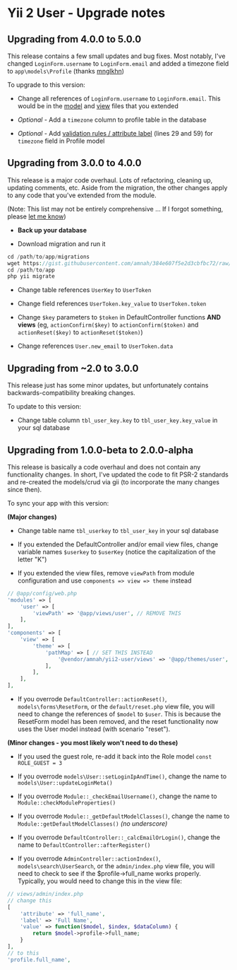 Yii 2 User - Upgrade notes
=========

## Upgrading from 4.0.0 to 5.0.0

This release contains a few small updates and bug fixes. Most notably, I've changed
`LoginForm.username` to `LoginForm.email` and added a timezone field to `app\models\Profile`
(thanks [mnglkhn](https://github.com/amnah/yii2-user/pull/127))

To upgrade to this version:

* Change all references of `LoginForm.username` to `LoginForm.email`. This would be in 
the [model](models/forms/LoginForm.php) and [view](views/default/login.php) files that 
you extended

* *Optional* - Add a `timezone` column to profile table in the database

* *Optional* - Add [validation rules / attribute label](models/Profile.php#L29-L59) 
(lines 29 and 59) for `timezone` field in Profile model 

## Upgrading from 3.0.0 to 4.0.0

This release is a major code overhaul. Lots of refactoring, cleaning up, updating comments,
etc. Aside from the migration, the other changes apply to any code that you've extended 
from the module.

(Note: This list may not be entirely comprehensive ... If I forgot something, please 
[let me know](https://github.com/amnah/yii2-user/issues))

* **Back up your database**

* Download migration and run it

```php
cd /path/to/app/migrations
wget https://gist.githubusercontent.com/amnah/384e607f5e2d3cbfbc72/raw/f420380ea0e0ca4d73e7fc1ab2bba11377913868/m151111_122541_upgrade_user_300_to_400.php
cd /path/to/app
php yii migrate
```

* Change table references ```UserKey``` to ```UserToken```

* Change field references ```UserToken.key_value``` to ```UserToken.token```
 
* Change ```$key``` parameters to ```$token``` in DefaultController functions **AND views**
(eg, ```actionConfirm($key)``` to ```actionConfirm($token)``` and ```actionReset($key)```
to ```actionReset($token)```)

* Change references ```User.new_email``` to ```UserToken.data```

## Upgrading from ~2.0 to 3.0.0

This release just has some minor updates, but unfortunately contains backwards-compatibility
breaking changes.

To update to this version:

* Change table column ```tbl_user_key.key``` to ```tbl_user_key.key_value``` in your sql database

## Upgrading from 1.0.0-beta to 2.0.0-alpha

This release is basically a code overhaul and does not contain any functionality changes.
In short, I've updated the code to fit PSR-2 standards and re-created the models/crud via
gii (to incorporate the many changes since then).

To sync your app with this version:

**(Major changes)**

* Change table name ```tbl_userkey``` to ```tbl_user_key``` in your sql database

* If you extended the DefaultController and/or email view files, change variable
names ```$userkey``` to ```$userKey``` (notice the capitalization of the letter "K")

* If you extended the view files, remove ```viewPath``` from module configuration
and use ```components => view => theme``` instead

```php
// @app/config/web.php
'modules' => [
    'user' => [
        'viewPath' => '@app/views/user', // REMOVE THIS
    ],
],
'components' => [
    'view' => [
        'theme' => [
            'pathMap' => [ // SET THIS INSTEAD
                '@vendor/amnah/yii2-user/views' => '@app/themes/user', // example: @app/themes/user/default/profile.php
            ],
        ],
    ],
],
```

* If you overrode ```DefaultController::actionReset()```,
```models\forms\ResetForm```, or the ```default/reset.php``` view file,
you will need to change the references of ```$model``` to ```$user```. This is
because the ResetForm model has been removed, and the reset functionality now
uses the User model instead (with scenario "reset").

**(Minor changes - you most likely won't need to do these)**

* If you used the guest role, re-add it back into the Role model
```const ROLE_GUEST = 3```

* If you overrode ```models\User::setLoginIpAndTime()```, change the name
to ```models\User::updateLoginMeta()```

* If you overrode ```Module::_checkEmailUsername()```, change the name
to ```Module::checkModuleProperties()```

* If you overrode ```Module::_getDefaultModelClasses()```, change the name
to ```Module::getDefaultModelClasses()``` *(no underscore)*

* If you overrode ```DefaultController::_calcEmailOrLogin()```, change the name
to ```DefaultController::afterRegister()```

* If you overrode ```AdminController::actionIndex()```,
```models\search\UserSearch```, or the ```admin/index.php``` view file,
you will need to check to see if the $profile->full_name works properly. Typically,
you would need to change this in the view file:

```php
// views/admin/index.php
// change this
[
    'attribute' => 'full_name',
    'label' => 'Full Name',
    'value' => function($model, $index, $dataColumn) {
        return $model->profile->full_name;
    }
],
// to this
'profile.full_name',
```